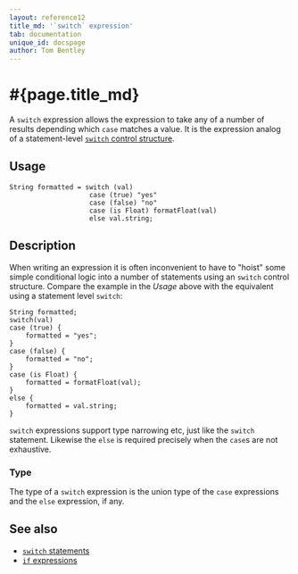```yaml
---
layout: reference12
title_md: '`switch` expression'
tab: documentation
unique_id: docspage
author: Tom Bentley
---
```


# #{page.title_md}

A `switch` expression allows the expression to take any of a number of results
depending which `case` matches a value. It is the expression analog of 
a statement-level [`switch` control structure](../../statement/switch/).

## Usage 

    String formatted = switch (val) 
                        case (true) "yes" 
                        case (false) "no" 
                        case (is Float) formatFloat(val) 
                        else val.string;
    
## Description

When writing an expression it is often inconvenient to have 
to "hoist" some simple conditional logic 
into a number of statements using an `switch` control structure. 
Compare the example in the *Usage* above with the equivalent using 
a statement level `switch`:

    String formatted;
    switch(val)
    case (true) {
        formatted = "yes";
    }
    case (false) {
        formatted = "no";
    }
    case (is Float) {
        formatted = formatFloat(val);
    }
    else {
        formatted = val.string;
    }

`switch` expressions support type narrowing etc, just like the
`switch` statement. Likewise the `else` is required precisely when 
the `case`s are not exhaustive.

### Type

The type of a `switch` expression is the union type of the `case` expressions 
and the `else` expression, if any.

## See also

* [`switch` statements](../../statement/switch/)
* [`if` expressions](../if/)
